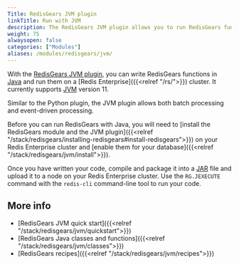 ```yaml
---
Title: RedisGears JVM plugin
linkTitle: Run with JVM
description: The RedisGears JVM plugin allows you to run RedisGears functions in the Java virtual machine.
weight: 75
alwaysopen: false
categories: ["Modules"]
aliases: /modules/redisgears/jvm/
---
```


With the [RedisGears JVM plugin](https://github.com/RedisGears/JVMPlugin), you can write RedisGears functions in [Java](https://en.wikipedia.org/wiki/Java_(programming_language)) and run them on a [Redis Enterprise]({{<relref "/rs/">}}) cluster. It currently supports [JVM](https://en.wikipedia.org/wiki/Java_virtual_machine) version 11.

Similar to the Python plugin, the JVM plugin allows both batch processing and event-driven processing.

Before you can run RedisGears with Java, you will need to [install the RedisGears module and the JVM plugin]({{<relref "/stack/redisgears/installing-redisgears#install-redisgears">}}) on your Redis Enterprise cluster and [enable them for your database]({{<relref "/stack/redisgears/jvm/install">}}).

Once you have written your code, compile and package it into a [JAR](https://en.wikipedia.org/wiki/JAR_(file_format)) file and upload it to a node on your Redis Enterprise cluster. Use the `RG.JEXECUTE` command with the `redis-cli` command-line tool to run your code.

## More info

- [RedisGears JVM quick start]({{<relref "/stack/redisgears/jvm/quickstart">}})
- [RedisGears Java classes and functions]({{<relref "/stack/redisgears/jvm/classes">}})
- [RedisGears recipes]({{<relref "/stack/redisgears/jvm/recipes">}})